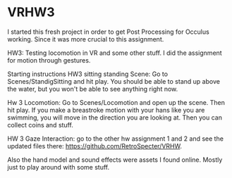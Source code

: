 # VRHW3

I started this fresh project in order to get Post Processing for Occulus working. Since it was more crucial to this assignment. 
  
HW3: Testing locomotion in VR and some other stuff. I did the assignment for motion through gestures. 

Starting instructions
HW3 sitting standing Scene: Go to Scenes/StandigSitting and hit play. You should be able to stand up above the water, but you won't be able to see anything right now. 

Hw 3 Locomotion: Go to Scenes/Locomotion and open up the scene. Then hit play. If you make a breastroke motion with your hans like you are swimming, you will move in the direction you are looking at. Then you can collect coins and stuff.

HW 3 Gaze Interaction: go to the other hw assignment 1 and 2 and see the updated files there: https://github.com/RetroSpecter/VRHW.

Also the hand model and sound effects were assets I found online. Mostly just to play around with some stuff.
